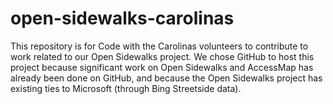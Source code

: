 # open-sidewalks-carolinas
This repository is for Code with the Carolinas volunteers to contribute to work related to our Open Sidewalks project. We chose GitHub to host this project because significant work on Open Sidewalks and AccessMap has already been done on GitHub, and because the Open Sidewalks project has existing ties to Microsoft (through Bing Streetside data).
